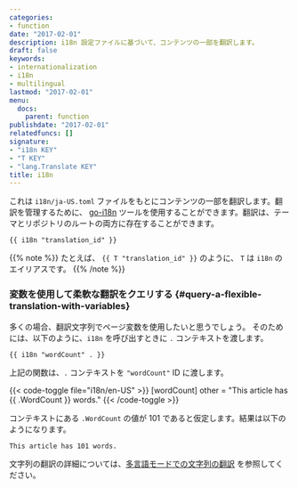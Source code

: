 ```yaml
---
categories:
- function
date: "2017-02-01"
description: i18n 設定ファイルに基づいて、コンテンツの一部を翻訳します。
draft: false
keywords:
- internationalization
- i18n
- multilingual
lastmod: "2017-02-01"
menu:
  docs:
    parent: function
publishdate: "2017-02-01"
relatedfuncs: []
signature:
- "i18n KEY"
- "T KEY"
- "lang.Translate KEY"
title: i18n
---
```


これは `i18n/ja-US.toml` ファイルをもとにコンテンツの一部を翻訳します。翻訳を管理するために、 [go-i18n](https://github.com/nicksnyder/go-i18n) ツールを使用することができます。翻訳は、テーマとリポジトリのルートの両方に存在することができます。

```go-html-template
{{ i18n "translation_id" }}
```

{{% note %}}
たとえば、 `{{ T "translation_id" }}` のように、 `T` は `i18n` のエイリアスです。 
{{% /note %}}

### 変数を使用して柔軟な翻訳をクエリする {#query-a-flexible-translation-with-variables}

多くの場合、翻訳文字列でページ変数を使用したいと思うでしょう。 そのためには、以下のように、`i18n` を呼び出すときに `.` コンテキストを渡します。

```go-html-template
{{ i18n "wordCount" . }}
```

上記の関数は、`.` コンテキストを `"wordCount"` ID に渡します。

{{< code-toggle file="i18n/en-US" >}}
[wordCount]
other = "This article has {{ .WordCount }} words."
{{< /code-toggle >}}

コンテキストにある `.WordCount` の値が 101 であると仮定します。結果は以下のようになります。

```
This article has 101 words.
```

文字列の翻訳の詳細については、[多言語モードでの文字列の翻訳][multistrings] を参照してください。

[multistrings]: /content-management/multilingual/#translation-of-strings
